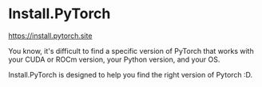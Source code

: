 # Install.PyTorch

https://install.pytorch.site

You know, it's difficult to find a specific version of PyTorch that works with your CUDA or ROCm version, your Python version, and your OS.

Install.PyTorch is designed to help you find the right version of Pytorch :D.
